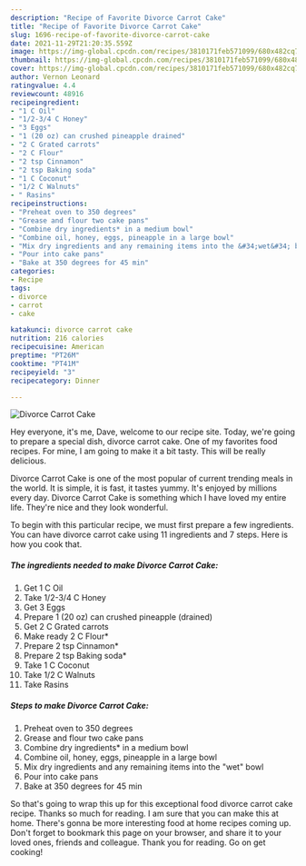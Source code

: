 ```yaml
---
description: "Recipe of Favorite Divorce Carrot Cake"
title: "Recipe of Favorite Divorce Carrot Cake"
slug: 1696-recipe-of-favorite-divorce-carrot-cake
date: 2021-11-29T21:20:35.559Z
image: https://img-global.cpcdn.com/recipes/3810171feb571099/680x482cq70/divorce-carrot-cake-recipe-main-photo.jpg
thumbnail: https://img-global.cpcdn.com/recipes/3810171feb571099/680x482cq70/divorce-carrot-cake-recipe-main-photo.jpg
cover: https://img-global.cpcdn.com/recipes/3810171feb571099/680x482cq70/divorce-carrot-cake-recipe-main-photo.jpg
author: Vernon Leonard
ratingvalue: 4.4
reviewcount: 48916
recipeingredient:
- "1 C Oil"
- "1/2-3/4 C Honey"
- "3 Eggs"
- "1 (20 oz) can crushed pineapple drained"
- "2 C Grated carrots"
- "2 C Flour"
- "2 tsp Cinnamon"
- "2 tsp Baking soda"
- "1 C Coconut"
- "1/2 C Walnuts"
- " Rasins"
recipeinstructions:
- "Preheat oven to 350 degrees"
- "Grease and flour two cake pans"
- "Combine dry ingredients* in a medium bowl"
- "Combine oil, honey, eggs, pineapple in a large bowl"
- "Mix dry ingredients and any remaining items into the &#34;wet&#34; bowl"
- "Pour into cake pans"
- "Bake at 350 degrees for 45 min"
categories:
- Recipe
tags:
- divorce
- carrot
- cake

katakunci: divorce carrot cake 
nutrition: 216 calories
recipecuisine: American
preptime: "PT26M"
cooktime: "PT41M"
recipeyield: "3"
recipecategory: Dinner

---
```



![Divorce Carrot Cake](https://img-global.cpcdn.com/recipes/3810171feb571099/680x482cq70/divorce-carrot-cake-recipe-main-photo.jpg)

Hey everyone, it's me, Dave, welcome to our recipe site. Today, we're going to prepare a special dish, divorce carrot cake. One of my favorites food recipes. For mine, I am going to make it a bit tasty. This will be really delicious.

Divorce Carrot Cake is one of the most popular of current trending meals in the world. It is simple, it is fast, it tastes yummy. It's enjoyed by millions every day. Divorce Carrot Cake is something which I have loved my entire life. They're nice and they look wonderful.




To begin with this particular recipe, we must first prepare a few ingredients. You can have divorce carrot cake using 11 ingredients and 7 steps. Here is how you cook that.

<!--inarticleads1-->

##### The ingredients needed to make Divorce Carrot Cake:

1. Get 1 C Oil
1. Take 1/2-3/4 C Honey
1. Get 3 Eggs
1. Prepare 1 (20 oz) can crushed pineapple (drained)
1. Get 2 C Grated carrots
1. Make ready 2 C Flour*
1. Prepare 2 tsp Cinnamon*
1. Prepare 2 tsp Baking soda*
1. Take 1 C Coconut
1. Take 1/2 C Walnuts
1. Take  Rasins




<!--inarticleads2-->

##### Steps to make Divorce Carrot Cake:

1. Preheat oven to 350 degrees
1. Grease and flour two cake pans
1. Combine dry ingredients* in a medium bowl
1. Combine oil, honey, eggs, pineapple in a large bowl
1. Mix dry ingredients and any remaining items into the &#34;wet&#34; bowl
1. Pour into cake pans
1. Bake at 350 degrees for 45 min




So that's going to wrap this up for this exceptional food divorce carrot cake recipe. Thanks so much for reading. I am sure that you can make this at home. There's gonna be more interesting food at home recipes coming up. Don't forget to bookmark this page on your browser, and share it to your loved ones, friends and colleague. Thank you for reading. Go on get cooking!
